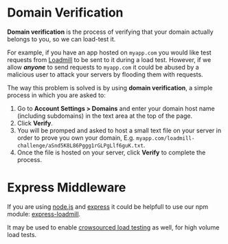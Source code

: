 # Domain Verification

**Domain verification** is the process of verifying that your domain actually belongs to you, so we can load-test it.

For example, if you have an app hosted on `myapp.com` you would like test requests from [Loadmill](https://www.loadmill.com) to be sent to it during a load test. However, if we allow _**anyone**_ to send requests to `myapp.com` it could be abused by a malicious user to attack your servers by flooding them with requests.

The way this problem is solved is by using **domain verification**, a simple process in which you are asked to:

1. Go to **Account Settings &gt; Domains** and enter your domain host name \(including subdomains\) in the text area at the top of the page.
2. Click **Verify**.
3. You will be promped and asked to host a small text file on your server in order to prove you own your domain, E.g.  `myapp.com/loadmill-challenge/aSnd5K8L86Pggg1rGLPgLlf6guK.txt`.
4. Once the file is hosted on your server, click **Verify** to complete the process.

# Express Middleware

If you are using [node.js](https://nodejs.org) and [express](https://expressjs.com) it could be helpfull to use our npm module: [express-loadmill](https://www.npmjs.com/package/express-loadmill).

It may be used to enable [crowsourced load testing](testing-with-cors.html) as well, for high volume load tests.



